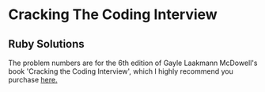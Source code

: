 # Cracking The Coding Interview
## Ruby Solutions
The problem numbers are for the 6th edition of Gayle Laakmann McDowell's book
'Cracking the Coding Interview', which I highly recommend you purchase [here.](https://www.amazon.com/Cracking-Coding-Interview-Programming-Questions/dp/0984782850)
